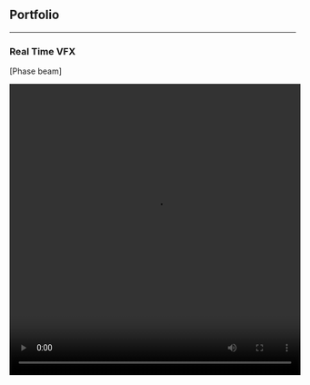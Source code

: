 ## Portfolio

---

### Real Time VFX


[Phase beam]

<video width="512" height="512" controls>
<source src="videos/PhaseBeam_zoom.mp4" type="video/mp4"/>

---
[Project 2 Title](/pdf/sample_presentation.pdf)
<img src="images/dummy_thumbnail.jpg?raw=true"/>

---
[Project 3 Title](http://example.com/)
<img src="images/dummy_thumbnail.jpg?raw=true"/>

---

### Category Name 2

- [Project 1 Title](http://example.com/)
- [Project 2 Title](http://example.com/)
- [Project 3 Title](http://example.com/)
- [Project 4 Title](http://example.com/)
- [Project 5 Title](http://example.com/)

---




---
<p style="corto.jpng">Page template forked from <a href="https://github.com/evanca/quick-portfolio">evanca</a></p>
<!-- Remove above link if you don't want to attibute -->
